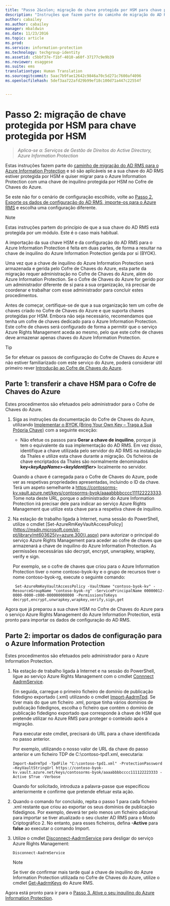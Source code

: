 ```yaml
---
title: "Passo 2&colon; migração de chave protegida por HSM para chave protegida por HSM | Azure Information Protection"
description: "Instruções que fazem parte do caminho de migração do AD RMS para o Azure Information Protection e só são aplicáveis se a sua chave do AD RMS estiver protegida por HSM e quiser migrar para o Azure Information Protection com uma chave de inquilino protegida por HSM no Cofre de Chaves do Azure."
author: cabailey
ms.author: cabailey
manager: mbaldwin
ms.date: 11/23/2016
ms.topic: article
ms.prod: 
ms.service: information-protection
ms.technology: techgroup-identity
ms.assetid: c5bbf37e-f1bf-4010-a60f-37177c9e9b39
ms.reviewer: esaggese
ms.suite: ems
translationtype: Human Translation
ms.sourcegitcommit: 5aac7b9fae12642c9846a70c5d271c7600af4096
ms.openlocfilehash: 5def3aa722afd29b99ef18c100d71a447c22554f


---
```


# <a name="step-2-hsm-protected-key-to-hsm-protected-key-migration"></a>Passo 2: migração de chave protegida por HSM para chave protegida por HSM

>*Aplica-se a: Serviços de Gestão de Direitos do Active Directory, Azure Information Protection*


Estas instruções fazem parte do [caminho de migração do AD RMS para o Azure Information Protection](migrate-from-ad-rms-to-azure-rms.md) e só são aplicáveis se a sua chave do AD RMS estiver protegida por HSM e quiser migrar para o Azure Information Protection com uma chave de inquilino protegida por HSM no Cofre de Chaves do Azure. 

Se este não for o cenário de configuração escolhido, volte ao [Passo 2. Exporte os dados de configuração do AD RMS, importe-os para o Azure RMS](migrate-from-ad-rms-phase1.md#step-2-export-configuration-data-from-ad-rms-and-import-it-to-azure-information-protection) e escolha uma configuração diferente.

> [!NOTE]
> Estas instruções partem do princípio de que a sua chave do AD RMS está protegida por um módulo. Este é o caso mais habitual. 

A importação da sua chave HSM e da configuração do AD RMS para o Azure Information Protection é feita em duas partes, de forma a resultar na chave de inquilino do Azure Information Protection gerida por si (BYOK).

Uma vez que a chave de inquilino do Azure Information Protection será armazenada e gerida pelo Cofre de Chaves do Azure, esta parte da migração requer administração no Cofre de Chaves do Azure, além do Azure Information Protection. Se o Cofre de Chaves do Azure for gerido por um administrador diferente de si para a sua organização, irá precisar de coordenar e trabalhar com esse administrador para concluir estes procedimentos.

Antes de começar, certifique-se de que a sua organização tem um cofre de chaves criado no Cofre de Chaves do Azure e que suporta chaves protegidas por HSM. Embora não seja necessário, recomendamos que tenha um cofre de chaves dedicado para o Azure Information Protection. Este cofre de chaves será configurado de forma a permitir que o serviço Azure Rights Management aceda ao mesmo, pelo que este cofre de chaves deve armazenar apenas chaves do Azure Information Protection.


> [!TIP]
> Se for efetuar os passos de configuração do Cofre de Chaves do Azure e não estiver familiarizado com este serviço do Azure, poderá considerar útil primeiro rever [Introdução ao Cofre de Chaves do Azure](https://azure.microsoft.com/documentation/articles/key-vault-get-started/). 


## <a name="part-1-transfer-your-hsm-key-to-azure-key-vault"></a>Parte 1: transferir a chave HSM para o Cofre de Chaves do Azure

Estes procedimentos são efetuados pelo administrador para o Cofre de Chaves do Azure.

1.  Siga as instruções da documentação do Cofre de Chaves do Azure, utilizando [Implementar o BYOK (Bring Your Own Key – Traga a Sua Própria Chave)](https://azure.microsoft.com/documentation/articles/key-vault-hsm-protected-keys/#implementing-bring-your-own-key-byok-for-azure-key-vault) com a seguinte exceção:

    - Não efetue os passos para **Gerar a chave de inquilino**, porque já tem o equivalente da sua implementação do AD RMS. Em vez disso, identifique a chave utilizada pelo servidor do AD RMS na instalação da Thales e utilize esta chave durante a migração. Os ficheiros de chave encriptados da Thales são normalmente denominados **key<*keyAppName*><*keyIdentifier*>** localmente no servidor.

    Quando a chave é carregada para o Cofre de Chaves do Azure, pode ver as respetivas propriedades apresentadas, incluindo o ID da chave. Terá um aspeto semelhante a https://contosorms-kv.vault.azure.net/keys/contosorms-byok/aaaabbbbcccc111122223333. Tome nota deste URL, porque o administrador do Azure Information Protection irá precisar dele para indicar ao serviço Azure Rights Management que utilize esta chave para a respetiva chave de inquilino.

2. Na estação de trabalho ligada à Internet, numa sessão do PowerShell, utilize o cmdlet [Set-AzureRmKeyVaultAccessPolicy](https://msdn.microsoft.com/pt-pt/library/mt603625(v=azure.300\).aspx) para autorizar o principal do serviço Azure Rights Management para aceder ao cofre de chaves que armazenará a chave de inquilino do Azure Information Protection. As permissões necessárias são decrypt, encrypt, unwrapkey, wrapkey, verify e sign.
    
    Por exemplo, se o cofre de chaves que criou para o Azure Information Protection tiver o nome contoso-byok-ky e o grupo de recursos tiver o nome contoso-byok-rg, execute o seguinte comando:
    
        Set-AzureRmKeyVaultAccessPolicy -VaultName "contoso-byok-kv" -ResourceGroupName "contoso-byok-rg" -ServicePrincipalName 00000012-0000-0000-c000-000000000000 -PermissionsToKeys decrypt,encrypt,unwrapkey,wrapkey,verify,sign,get


Agora que já preparou a sua chave HSM no Cofre de Chaves do Azure para o serviço Azure Rights Management do Azure Information Protection, está pronto para importar os dados de configuração do AD RMS.

## <a name="part-2-import-the-configuration-data-to-azure-information-protection"></a>Parte 2: importar os dados de configuração para o Azure Information Protection

Estes procedimentos são efetuados pelo administrador para o Azure Information Protection.

1.  Na estação de trabalho ligada à Internet e na sessão do PowerShell, ligue ao serviço Azure Rights Management com o cmdlet [Connnect AadrmService](https://msdn.microsoft.com/library/dn629415.aspx).
    
    Em seguida, carregue o primeiro ficheiro de domínio de publicação fidedigno exportado (.xml) utilizando o cmdlet [Import-AadrmTpd](https://msdn.microsoft.com/library/dn857523.aspx). Se tiver mais do que um ficheiro .xml, porque tinha vários domínios de publicação fidedignos, escolha o ficheiro que contém o domínio de publicação fidedigno exportado que corresponde à chave de HSM que pretende utilizar no Azure RMS para proteger o conteúdo após a migração. 
    
    Para executar este cmdlet, precisará do URL para a chave identificada no passo anterior.
    
    Por exemplo, utilizando o nosso valor de URL da chave do passo anterior e um ficheiro TDP de C:\contoso-tpd1.xml, executaria:
    
    ```
    Import-AadrmTpd -TpdFile "C:\contoso-tpd1.xml" -ProtectionPassword –KeyVaultStringUrl https://contoso-byok-kv.vault.azure.net/keys/contosorms-byok/aaaabbbbcccc111122223333 -Active $True -Verbose
    ```
    
    Quando for solicitado, introduza a palavra-passe que especificou anteriormente e confirme que pretende efetuar esta ação.

2.  Quando o comando for concluído, repita o passo 1 para cada ficheiro .xml restante que criou ao exportar os seus domínios de publicação fidedignos. Por exemplo, deverá ter pelo menos um ficheiro adicional para importar se tiver atualizado o seu cluster AD RMS para o Modo Criptográfico 2. No entanto, para esses ficheiros, defina **-Active** para **false** ao executar o comando Import.  

3.  Utilize o cmdlet [Disconnect-AadrmService](https://msdn.microsoft.com/library/azure/dn629416.aspx) para desligar do serviço Azure Rights Management:

    ```
    Disconnect-AadrmService
    ```

    > [!NOTE]
    > Se tiver de confirmar mais tarde qual a chave de inquilino do Azure Information Protection utilizada no Cofre de Chaves do Azure, utilize o cmdlet [Get-AadrmKeys](https://msdn.microsoft.com/library/dn629420.aspx) do Azure RMS.

Agora está pronto para ir para o [Passo 3. Ative o seu inquilino do Azure Information Protection](migrate-from-ad-rms-phase1.md#step-3-activate-your-azure-information-protection-tenant).




<!--HONumber=Nov16_HO4-->


